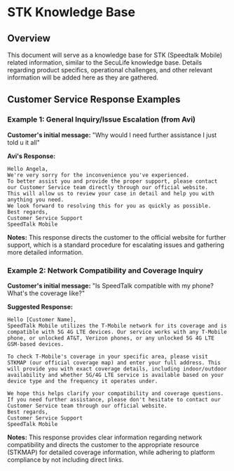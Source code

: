 # STK Knowledge Base

## Overview

This document will serve as a knowledge base for STK (Speedtalk Mobile) related information, similar to the SecuLife knowledge base. Details regarding product specifics, operational challenges, and other relevant information will be added here as they are gathered.

## Customer Service Response Examples

### Example 1: General Inquiry/Issue Escalation (from Avi)

**Customer's initial message:** "Why would I need further assistance I just told u it all"

**Avi's Response:**
```
Hello Angela,
We're very sorry for the inconvenience you've experienced.
To better assist you and provide the proper support, please contact our Customer Service team directly through our official website.
This will allow us to review your case in detail and help you with anything you need.
We look forward to resolving this for you as quickly as possible.
Best regards,
Customer Service Support
SpeedTalk Mobile
```
**Notes:** This response directs the customer to the official website for further support, which is a standard procedure for escalating issues and gathering more detailed information.

### Example 2: Network Compatibility and Coverage Inquiry

**Customer's initial message:** "Is SpeedTalk compatible with my phone? What's the coverage like?"

**Suggested Response:**
```
Hello [Customer Name],
SpeedTalk Mobile utilizes the T-Mobile network for its coverage and is compatible with 5G 4G LTE devices. Our service works with any T-Mobile phone, or unlocked AT&T, Verizon phones, or any unlocked 5G 4G LTE GSM-based devices.

To check T-Mobile's coverage in your specific area, please visit STKMAP (our official coverage map) and enter your full address. This will provide you with exact coverage details, including indoor/outdoor availability and whether 5G/4G LTE service is available based on your device type and the frequency it operates under.

We hope this helps clarify your compatibility and coverage questions. If you need further assistance, please don't hesitate to contact our Customer Service team through our official website.
Best regards,
Customer Service Support
SpeedTalk Mobile
```
**Notes:** This response provides clear information regarding network compatibility and directs the customer to the appropriate resource (STKMAP) for detailed coverage information, while adhering to platform compliance by not including direct links.